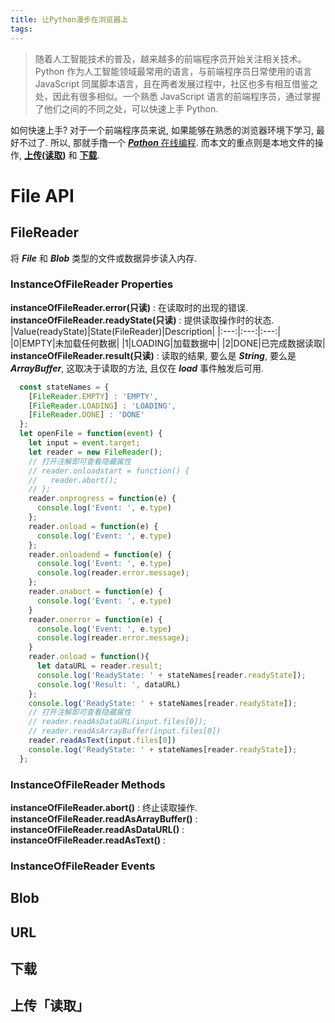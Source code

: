 ```yaml
---
title: 让Python漫步在浏览器上
tags:
---
```

> 随着人工智能技术的普及，越来越多的前端程序员开始关注相关技术。Python 作为人工智能领域最常用的语言，与前端程序员日常使用的语言 JavaScript 同属脚本语言，且在两者发展过程中，社区也多有相互借鉴之处，因此有很多相似。一个熟悉 JavaScript 语言的前端程序员，通过掌握了他们之间的不同之处，可以快速上手 Python.

如何快速上手? 对于一个前端程序员来说, 如果能够在熟悉的浏览器环境下学习, 最好不过了. 所以, 那就手撸一个 [***Pathon*** 在线编程](https://www.yexiaochen.com/pythonOnline/). 而本文的重点则是本地文件的操作, [**上传(读取)**](#上传「读取」) 和 [**下载**](#下载).

# File API

## FileReader

将 ***File*** 和 ***Blob*** 类型的文件或数据异步读入内存.

### InstanceOfFileReader Properties

**instanceOfFileReader.error(只读)** : 在读取时的出现的错误.
**instanceOfFileReader.readyState(只读)** : 提供读取操作时的状态.
|Value(readyState)|State(FileReader)|Description|
|:---:|:---:|:---:|
|0|EMPTY|未加载任何数据|
|1|LOADING|加载数据中|
|2|DONE|已完成数据读取|
**instanceOfFileReader.result(只读)** : 读取的结果, 要么是 ***String***, 要么是 ***ArrayBuffer***, 这取决于读取的方法, 且仅在 ***load*** 事件触发后可用.

```JavaScript
  const stateNames = {
    [FileReader.EMPTY] : 'EMPTY',
    [FileReader.LOADING] : 'LOADING',
    [FileReader.DONE] : 'DONE'
  };
  let openFile = function(event) {
    let input = event.target;
    let reader = new FileReader();
    // 打开注解即可查看隐藏属性
    // reader.onloadstart = function() {
    //   reader.abort();
    // };
    reader.onprogress = function(e) {
      console.log('Event: ', e.type)
    };
    reader.onload = function(e) {
      console.log('Event: ', e.type)
    };
    reader.onloadend = function(e) {
      console.log('Event: ', e.type)
      console.log(reader.error.message);
    };
    reader.onabort = function(e) {
      console.log('Event: ', e.type)
    }
    reader.onerror = function(e) {
      console.log('Event: ', e.type)
      console.log(reader.error.message);
    }
    reader.onload = function(){
      let dataURL = reader.result;
      console.log('ReadyState: ' + stateNames[reader.readyState]);
      console.log('Result: ', dataURL)
    };
    console.log('ReadyState: ' + stateNames[reader.readyState]);
    // 打开注解即可查看隐藏属性
    // reader.readAsDataURL(input.files[0]);
    // reader.readAsArrayBuffer(input.files[0])
    reader.readAsText(input.files[0])
    console.log('ReadyState: ' + stateNames[reader.readyState]);
  };
```

### InstanceOfFileReader Methods

**instanceOfFileReader.abort()** : 终止读取操作.
**instanceOfFileReader.readAsArrayBuffer()** :
**instanceOfFileReader.readAsDataURL()** :
**instanceOfFileReader.readAsText()** :

### InstanceOfFileReader Events

## Blob

## URL

## 下载

## 上传「读取」